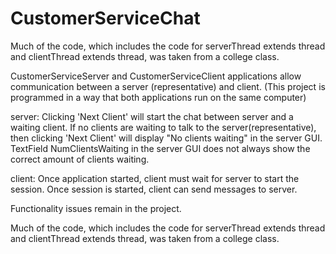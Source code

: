# CustomerServiceChat

Much of the code, which includes the code for serverThread extends thread and 
clientThread extends thread, was taken from a college class. 

CustomerServiceServer and CustomerServiceClient applications allow communication between a 
server (representative) and client.
(This project is programmed in a way that both applications run on the same computer)

server:
Clicking 'Next Client' will start the chat between server and a waiting client. 
If no clients are waiting to talk to the server(representative), then 
clicking 'Next Client' will display "No clients waiting" in the server GUI. 
TextField NumClientsWaiting in the server GUI does not always show the correct 
amount of clients waiting. 

client:
Once application started, client must wait for server to start 
the session. Once session is started, client can send messages 
to server.

Functionality issues remain in the project.

Much of the code, which includes the code for serverThread extends thread and 
clientThread extends thread, was taken from a college class.
